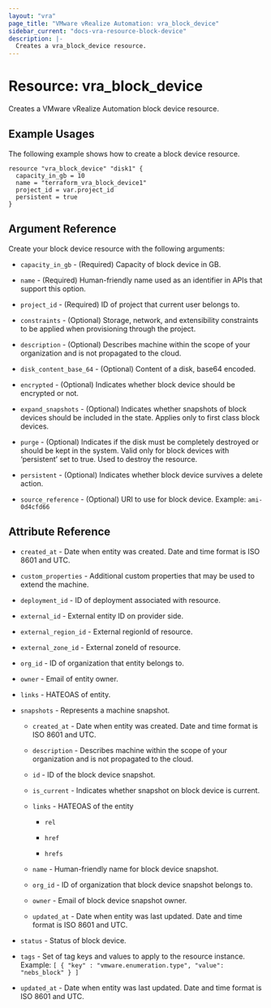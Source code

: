 ```yaml
---
layout: "vra"
page_title: "VMware vRealize Automation: vra_block_device"
sidebar_current: "docs-vra-resource-block-device"
description: |-
  Creates a vra_block_device resource.
---
```


# Resource: vra_block_device

Creates a VMware vRealize Automation block device resource.

## Example Usages

The following example shows how to create a block device resource.

```hcl
resource "vra_block_device" "disk1" {
  capacity_in_gb = 10
  name = "terraform_vra_block_device1"
  project_id = var.project_id
  persistent = true
}
```

## Argument Reference

Create your block device resource with the following arguments:

* `capacity_in_gb` - (Required) Capacity of block device in GB.

* `name` - (Required) Human-friendly name used as an identifier in APIs that support this option.

* `project_id` - (Required) ID of project that current user belongs to.

* `constraints` - (Optional) Storage, network, and extensibility constraints to be applied when provisioning through the project.

* `description` - (Optional) Describes machine within the scope of your organization and is not propagated to the cloud.

* `disk_content_base_64` - (Optional) Content of a disk, base64 encoded.

* `encrypted` - (Optional) Indicates whether block device should be encrypted or not.

* `expand_snapshots` - (Optional) Indicates whether snapshots of block devices should be included in the state. Applies only to first class block devices.

* `purge` - (Optional) Indicates if the disk must be completely destroyed or should be kept in the system. Valid only for block devices with ‘persistent’ set to true. Used to destroy the resource.

* `persistent` - (Optional) Indicates whether block device survives a delete action.

* `source_reference` - (Optional) URI to use for block device. Example: `ami-0d4cfd66`

## Attribute Reference
* `created_at` - Date when entity was created. Date and time format is ISO 8601 and UTC.

* `custom_properties` - Additional custom properties that may be used to extend the machine.

* `deployment_id` - ID of deployment associated with resource.

* `external_id` - External entity ID on provider side.

* `external_region_id` - External regionId of resource.

* `external_zone_id` - External zoneId of resource.

* `org_id` - ID of organization that entity belongs to.

* `owner` - Email of entity owner.

* `links` - HATEOAS of entity.

* `snapshots` - Represents a machine snapshot.

    * `created_at` - Date when entity was created. Date and time format is ISO 8601 and UTC.

    * `description` - Describes machine within the scope of your organization and is not propagated to the cloud.

    * `id` - ID of the block device snapshot.

    * `is_current` - Indicates whether snapshot on block device is current.

    * `links` - HATEOAS of the entity

        * `rel`

        * `href`

        * `hrefs`

    * `name` - Human-friendly name for block device snapshot.

    * `org_id` - ID of organization that block device snapshot belongs to.

    * `owner` - Email of block device snapshot owner.

    * `updated_at` - Date when entity was last updated. Date and time format is ISO 8601 and UTC.

* `status` - Status of block device.

* `tags` - Set of tag keys and values to apply to the resource instance.
Example: `[ { "key" : "vmware.enumeration.type", "value": "nebs_block" } ]`

* `updated_at` - Date when entity was last updated. Date and time format is ISO 8601 and UTC.
